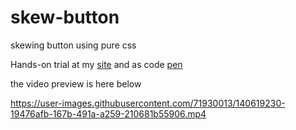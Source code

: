 # skew-button
skewing button using pure css 

Hands-on trial at my [site]() and as code [pen](https://codepen.io/bhargavkadali39/pen/ExvEomy)

the video preview is here below


https://user-images.githubusercontent.com/71930013/140619230-19476afb-167b-491a-a259-210681b55906.mp4

